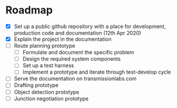 # Roadmap

- [x] Set up a public github repository with a place for development, production code and documentation (12th Apr 2020)
- [x] Explain the project in the documentation
- [ ] Route planning prototype
  - [ ] Formulate and document the specific problem
  - [ ] Design the required system components
  - [ ] Set up a test harness
  - [ ] Implement a prototype and iterate through test-develop cycle
- [ ] Serve the documentation on transmissionlabs.com
- [ ] Drafting prototype
- [ ] Object detection prototype
- [ ] Junction negotiation prototype
